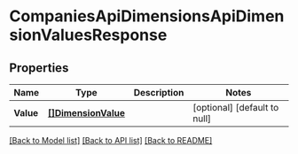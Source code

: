 # CompaniesApiDimensionsApiDimensionValuesResponse

## Properties
Name | Type | Description | Notes
------------ | ------------- | ------------- | -------------
**Value** | [**[]DimensionValue**](dimensionValue.md) |  | [optional] [default to null]

[[Back to Model list]](../README.md#documentation-for-models) [[Back to API list]](../README.md#documentation-for-api-endpoints) [[Back to README]](../README.md)


